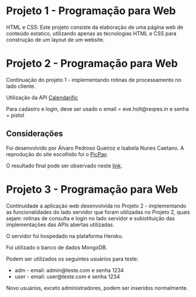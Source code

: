 <h1> Projeto 1 - Programação para Web </h1> 
<p>  HTML e CSS: Este projeto consiste da elaboração de uma página web de conteúdo estatico, utilizando apenas as tecnologias HTML 
e CSS para construção de um layout de um website. </p>

<h1> Projeto 2 - Programação para Web </h1>
<p> Continuação do projeto 1 - implementando rotinas de processamento no lado cliente. </p>
<p> Utilização da API <a href = "https://calendarific.com/"> Calendarific </a> </p>
<p> Para cadastro e login, deve ser usado o email = eve.holt@reqres.in e senha = pistol </p>

<h2> Considerações </h2>
<p> Foi desenvolvido por Álvaro Pedroso Queiroz e Isabela Nunes Caetano. A reprodução do site escolhido foi o <a href="https://www.picpay.com/site">PicPay</a>.</p> 
<p> O resultado final pode ser observado neste <a href="https://isabelanunes.github.io./">link</a>. </p>

<h1> Projeto 3 - Programação para Web </h1> 
<p> Continuidade a aplicação web desenvolvida no Projeto 2 - implementando as funcionalidades do lado servidor que foram utilizadas no Projeto 2, quais sejam: rotinas de consulta e login no lado servidor e subistituição das implementações das APIs abertas utilizadas. <p>
<p> O servidor foi hospedado na plataforma Heroku. <p>
<p> Foi utilizado o banco de dados MongoDB. </p>
<p> Podem ser utilizados os seguintes usuários para teste: <br>
  <ul>
    <li> adm - email: admin@teste.com e senha 1234</li>
    <li> user - email: user@teste.com e senha 1234</li>
  </ul>
</p>
<p> Novo usuários, exceto administradores, podem ser inseridos normalmente. </p>



